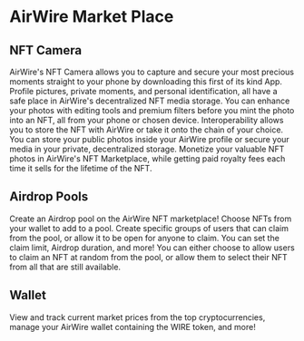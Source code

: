 # AirWire Market Place

## NFT Camera

AirWire's NFT Camera allows you to capture and secure your most precious moments straight to your phone by downloading this first of its kind App. Profile pictures, private moments, and personal identification, all have a safe place in AirWire's decentralized NFT media storage. You can enhance your photos with editing tools and premium filters before you mint the photo into an NFT, all from your phone or chosen device. Interoperability allows you to store the NFT with AirWire or take it onto the chain of your choice. You can store your public photos inside your AirWire profile or secure your media in your private, decentralized storage. Monetize your valuable NFT photos in AirWire's NFT Marketplace, while getting paid royalty fees each time it sells for the lifetime of the NFT.

## Airdrop Pools

Create an Airdrop pool on the AirWire NFT marketplace! Choose NFTs from your wallet to add to a pool. Create specific groups of users that can claim from the pool, or allow it to be open for anyone to claim. You can set the claim limit, Airdrop duration, and more! You can either choose to allow users to claim an NFT at random from the pool, or allow them to select their NFT from all that are still available. 

## Wallet 

View and track current market prices from the top cryptocurrencies, manage your AirWire wallet containing the WIRE token, and more!